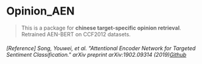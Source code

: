 # Opinion_AEN

> This is a package for **chinese target-specific opinion retrieval**. 
> Retrained AEN-BERT on CCF2012 datasets.

###### [Reference] Song, Youwei, et al. "Attentional Encoder Network for Targeted Sentiment Classification." arXiv preprint arXiv:1902.09314 (2019)[Github](https://github.com/songyouwei/ABSA-PyTorch)

